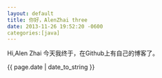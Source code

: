 ```yaml
---
layout: default
title: 你好，AlenZhai three
date: 2013-11-26 19:52:20 -0600
categories:[java]
---
```


Hi,Alen Zhai
今天我终于，在Github上有自己的博客了。

{{ page.date | date_to_string }}